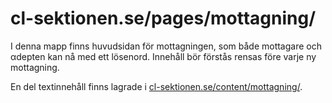 # cl-sektionen.se/pages/mottagning/

I denna mapp finns huvudsidan för mottagningen, som både mottagare och αdepten kan nå med ett lösenord. Innehåll bör förstås rensas före varje ny mottagning.

En del textinnehåll finns lagrade i [cl-sektionen.se/content/mottagning/](../../content/mottagning/).
